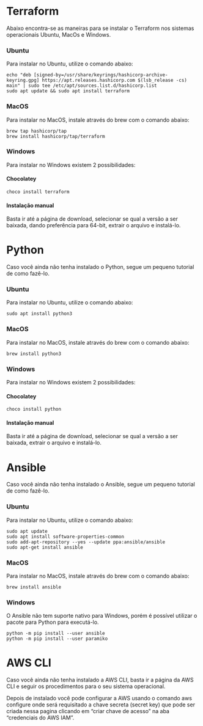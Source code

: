 # Terraform
Abaixo encontra-se as maneiras para se instalar o Terraform nos sistemas operacionais Ubuntu, MacOs e Windows.
### Ubuntu

Para instalar no Ubuntu, utilize o comando abaixo:

```wget -O- https://apt.releases.hashicorp.com/gpg | gpg --dearmor | sudo tee /usr/share/keyrings/hashicorp-archive-keyring.gpg
echo "deb [signed-by=/usr/share/keyrings/hashicorp-archive-keyring.gpg] https://apt.releases.hashicorp.com $(lsb_release -cs) main" | sudo tee /etc/apt/sources.list.d/hashicorp.list
sudo apt update && sudo apt install terraform
```
### MacOS

Para instalar no MacOS, instale através do brew com o comando abaixo:
```
brew tap hashicorp/tap
brew install hashicorp/tap/terraform
```
### Windows

Para instalar no Windows existem 2 possibilidades:

#### Chocolatey
```
choco install terraform
```
#### Instalação manual

Basta ir até a página de download, selecionar se qual a versão a ser baixada, dando preferência para 64-bit, extrair o arquivo e instalá-lo.

# Python
Caso você ainda não tenha instalado o Python, segue um pequeno tutorial de como fazê-lo.

### Ubuntu
Para instalar no Ubuntu, utilize o comando abaixo:
```
sudo apt install python3
```
### MacOS
Para instalar no MacOS, instale através do brew com o comando abaixo:
```
brew install python3
```
### Windows
Para instalar no Windows existem 2 possibilidades:

#### Chocolatey
```
choco install python
```
#### Instalação manual

Basta ir até a página de download, selecionar se qual a versão a ser baixada, extrair o arquivo e instalá-lo.

# Ansible
Caso você ainda não tenha instalado o Ansible, segue um pequeno tutorial de como fazê-lo.

### Ubuntu
Para instalar no Ubuntu, utilize o comando abaixo:
```
sudo apt update
sudo apt install software-properties-common
sudo add-apt-repository --yes --update ppa:ansible/ansible
sudo apt-get install ansible
```
### MacOS
Para instalar no MacOS, instale através do brew com o comando abaixo:
```
brew install ansible
```
### Windows
O Ansible não tem suporte nativo para Windows, porém é possível utilizar o pacote para Python para executá-lo.
```
python -m pip install --user ansible
python -m pip install --user paramiko
```
# AWS CLI
Caso você ainda não tenha instalado a AWS CLI, basta ir a página da AWS CLI e seguir os procedimentos para o seu sistema operacional.

Depois de instalado você pode configurar a AWS usando o comando aws configure onde será requisitado a chave secreta (secret key) que pode ser criada nessa pagina clicando em “criar chave de acesso” na aba “credenciais do AWS IAM”.

